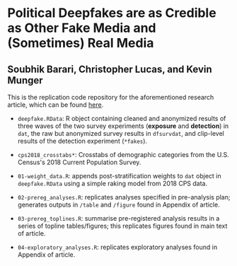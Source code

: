 # Political Deepfakes are as Credible as Other Fake Media and (Sometimes) Real Media
## Soubhik Barari, Christopher Lucas, and Kevin Munger

This is the replication code repository for the aforementioned research article, which can be found [here](https://osf.io/cdfh3/).

- `deepfake.RData`: R object containing cleaned and anonymized results of three waves of the two survey experiments (**exposure** and **detection**) in `dat`, the raw but anonymized survey results in `dfsurvdat`, and clip-level results of the detection experiment (`*fakes`).

- `cps2018_crosstabs*`: Crosstabs of demographic categories from the U.S. Census's 2018 Current Population Survey.

- `01-weight_data.R`: appends post-stratification weights to `dat` object in `deepfake.RData` using a simple raking model from 2018 CPS data.

- `02-prereg_analyses.R`: replicates analyses specified in pre-analysis plan; generates outputs in `/table` and `/figure` found in Appendix of article.

- `03-prereg_toplines.R`: summarise pre-registered analysis results in a series of topline tables/figures; this replicates figures found in main text of article.

- `04-exploratory_analyses.R`: replicates exploratory analyses found in Appendix of article.

